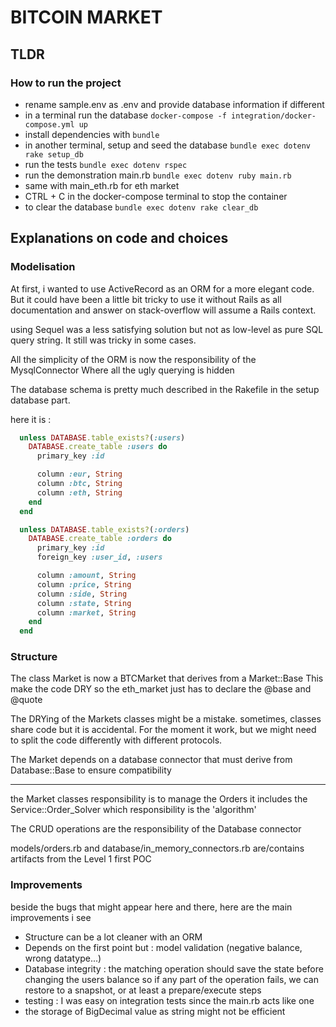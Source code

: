 # BITCOIN MARKET

## TLDR

### How to run the project

- rename sample.env as .env and provide database information if different
- in a terminal run the database `docker-compose -f integration/docker-compose.yml up`
- install dependencies with `bundle`
- in another terminal, setup and seed the database `bundle exec dotenv rake setup_db`
- run the tests `bundle exec dotenv rspec`
- run the demonstration main.rb `bundle exec dotenv ruby main.rb`
- same with main_eth.rb for eth market
- CTRL + C in the docker-compose terminal to stop the container
- to clear the database `bundle exec dotenv rake clear_db`


## Explanations on code and choices

### Modelisation

At first, i wanted to use ActiveRecord as an ORM for a more elegant code.
But it could have been a little bit tricky to use it without Rails as all documentation and 
answer on stack-overflow will assume a Rails context.

using Sequel was a less satisfying solution but not as low-level as pure SQL query string.
It still was tricky in some cases.

All the simplicity of the ORM is now the responsibility of the MysqlConnector
Where all the ugly querying is hidden

The database schema is pretty much described in the Rakefile in the setup database part.

here it is :

``` ruby
  unless DATABASE.table_exists?(:users)
    DATABASE.create_table :users do
      primary_key :id

      column :eur, String
      column :btc, String
      column :eth, String
    end
  end

  unless DATABASE.table_exists?(:orders)
    DATABASE.create_table :orders do
      primary_key :id
      foreign_key :user_id, :users

      column :amount, String
      column :price, String
      column :side, String
      column :state, String
      column :market, String
    end
  end
```


### Structure

The class Market is now a BTCMarket that derives from a Market::Base
This make the code DRY so the eth_market just has to declare the @base and @quote 

The DRYing of the Markets classes might be a mistake. sometimes, classes share code but it is accidental.
For the moment it work, but we might need to split the code differently with different protocols.

The Market depends on a database connector that must derive from Database::Base
to ensure compatibility

___
 
the Market classes responsibility is to manage the Orders
it includes the Service::Order_Solver which responsibility is the 'algorithm'


The CRUD operations are the responsibility of the Database connector


models/orders.rb and database/in_memory_connectors.rb are/contains artifacts from the Level 1 first POC

### Improvements

beside the bugs that might appear here and there, here are the main improvements i see

- Structure can be a lot cleaner with an ORM
- Depends on the first point but : model validation (negative balance, wrong datatype...)
- Database integrity : the matching operation should save the state before changing the users balance so if any part of the operation fails, we can restore to a snapshot, or at least a prepare/execute steps
- testing : I was easy on integration tests since the main.rb acts like one
- the storage of BigDecimal value as string might not be efficient
